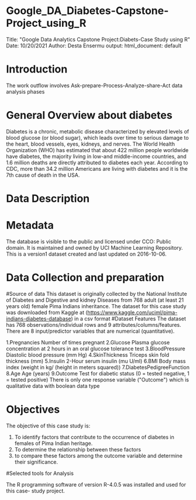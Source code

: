 # Google_DA_Diabetes-Capstone-Project_using_R


Title: "Google Data Analytics Capstone Project:Diabets-Case Study using R"
Date: 10/20/2021
Author: Desta Ensermu
output:
  html_document: default


  
# Introduction
The work outflow involves Ask-prepare-Process-Analyze-share-Act data analysis phases
# General Overview about diabetes 
Diabetes is a chronic, metabolic disease characterized by elevated levels of blood glucose (or blood sugar), which leads over time to serious damage to the heart, blood vessels, eyes, kidneys, and nerves. The World Health Organization (WHO) has estimated that about 422 million people worldwide have diabetes, the majority living in low-and middle-income countries, and 1.6 million deaths are directly attributed to diabetes each year. According to CDC, more than 34.2 million Americans are living with diabetes and it is the 7th cause of death in the USA.
# Data Description
# Metadata
The database is visible to the public and licensed under CCO: Public domain. It is maintained and owned by UCI Machine Learning Repository. This is a version1 dataset created and last updated on 2016-10-06. 
# Data Collection and preparation
#Source of data
This dataset is originally collected by the National Institute of Diabetes and Digestive and kidney Diseases from 768 adult (at least 21 years old) female Pima Indians inheritance. 
The dataset for this case study was downloaded from Kaggle at (https://www.kaggle.com/uciml/pima-indians-diabetes-database) in a csv format 
#Dataset Features
The dataset has 768 observations/individual rows and 9 attributes/columns/features.
There are 8 input/predictor variables that are numerical (quantitative).

1.Pregnancies	        Number of times pregnant
2.Glucose		          Plasma glucose concentration at 2 hours in an oral glucose tolerance
                      test
3.BloodPressure		    Diastolic blood pressure (mm Hg)
4.SkinThickness     	Triceps skin fold thickness (mm)
5.Insulin	          	2-Hour serum insulin (mu U/ml)
6.BMI            		  Body mass index (weight in kg/ (height in meters squared))
7.DiabetesPedigreeFunction  
8.Age	               Age (years)
9.Outcome 	     Test for diabetic status (0 = tested negative, 1 = tested positive)
There is only one response variable ("Outcome") which is qualitative data with boolean data type
# Objectives
  The objective of this case study is:
  1. To identify factors that contribute to the occurrence of diabetes in females of Pima
     Indian heritage.
  2. To determine the relationship between these factors
  3. to compare these factors among the outcome variable and determine their significance.
  
#Selected tools for Analysis

The R programming software of version R-4.0.5 was installed and used for this case- study project.
